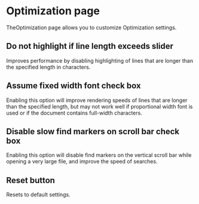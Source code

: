 # Optimization page

TheOptimization page allows you to customize Optimization settings.

## Do not highlight if line length exceeds slider

Improves performance by disabling highlighting of lines that are longer than the specified length in characters.

## Assume fixed width font check box

Enabling this option will improve rendering speeds of lines that are longer than the specified length, but may not work well if proportional width font is used or if the document contains full-width characters.

## Disable slow find markers on scroll bar check box

Enabling this option will disable find markers on the vertical scroll bar while opening a very large file, and improve the speed of searches.

## Reset button

Resets to default settings.


